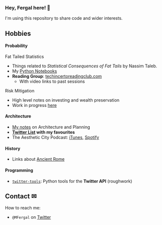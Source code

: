 ### Hey, Fergal here! 👋

I'm using this repository to share code and wider interests.

## Hobbies
#### Probability
Fat Tailed Statistics
* Things related to *Statistical Consequences of Fat Tails* by Nassim Taleb.
* My [Python Notebooks](https://github.com/FergM/fattails/blob/main/notebooks/README.md)
* **Reading Group**: [techincertoreadingclub.com](http://www.techincertoreadingclub.com/)
    * With video links to past sessions

Risk Mitigation
* High level notes on investing and wealth preservation
* Work in progress [here](https://github.com/FergM/risk-mitigation)

#### Architecture
* [My notes](https://github.com/FergM/architecture) on Architecture and Planning
* **[Twitter List](https://twitter.com/i/lists/1322508700649750528) with my favourites**
* The Aesthetic City Podcast: [iTunes](https://podcasts.apple.com/lu/podcast/the-aesthetic-city/id1613784991), [Spotify](https://open.spotify.com/show/4cU3tcGKXiziKGuvfd3KIa)

#### History
* Links about [Ancient Rome](./history.md#ancient-rome)

#### Programming
* [`twitter-tools`](https://github.com/FergM/twitter-tools): Python tools for the **Twitter API** (roughwork)

## Contact ✉
How to reach me: 
* `@MFergal` on [Twitter](https://twitter.com/MFergal)
